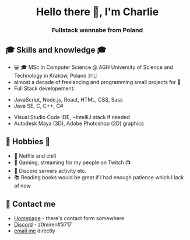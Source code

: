 <h1 align="center">Hello there 👋, I'm Charlie</h1>
<h3 align="center">Fullstack wannabe from Poland</h3>

## :mortar_board: Skills and knowledge :mortar_board:
- :computer: :mortar_board: MSc in Computer Science @ AGH University of Science and Technology in Kraków, Poland :poland:
- almost a decade of freelancing and programming small projects for :money_with_wings: 
- Full Stack developement:
* JavaScript, Node.js, React, HTML, CSS, Sass
* Java SE, C, C++, C#
- Visual Studio Code IDE, ~IntelliJ stack if needed
- Autodesk Maya (3D), Adobe Photoshop (2D) graphics

## 📅 Hobbies 📅
- :sparkling_heart: Netflix and chill
- :space_invader: Gaming, streaming for my people on Twitch :tv:
- :speech_balloon: Discord servers activity etc.
- :books: Reading books would be great if I had enough patience which I lack of now


## :speech_balloon: Contact me
- [Homepage](https://warchalowski.pl) - there's contact form somewhere
- [Discord](https://discord.com/users/221202392685871114) - z0miren#3717
- [email me](mailto:kontakt@warchalowski.pl) directly
